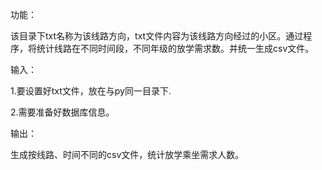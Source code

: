 





功能：

该目录下txt名称为该线路方向，txt文件内容为该线路方向经过的小区。通过程序，将统计线路在不同时间段，不同年级的放学需求数。并统一生成csv文件。



输入：

1.要设置好txt文件，放在与py同一目录下.

2.需要准备好数据库信息。



输出：

生成按线路、时间不同的csv文件，统计放学乘坐需求人数。


